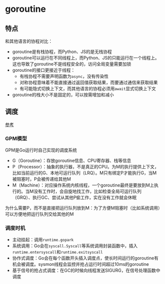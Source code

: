 # goroutine
## 特点
和其他语言的协程对比：

* goroutine是有栈协程，而Python、JS的是无栈协程
* goroutine可以运行在不同线程上，而Python、JS的只能运行在一个线程上。这也导致了goroutine不是线程安全的，访问全局变量需要加锁
* goroutine的接口更接近于线程：
    * 有栈协程不需要声明函数为`async`，没有传染性
    * 对称协程意味着不能直接通过返回值获取结果，而要通过通信来获取结果
    * 有可能隐式切换上下文，而其他语言的协程必须用`await`显式切换上下文
* goroutine的栈大小不是固定的，可以按需增加和减小


## 调度
[参考](https://draveness.me/golang/docs/part3-runtime/ch06-concurrency/golang-goroutine/)

### GPM模型
GPM是Go运行时自己实现的调度系统

* G（Goroutine）：存放goroutine信息、CPU寄存器、栈等信息
* P（Processor）：抽象的执行器，不是真正的CPU。为M的执行提供上下文，比如当前运行的G、本地可运行队列（LRQ）。M只有绑定P才能执行G，当M被阻塞时，P会被传递给其他M
* M（Machine）：对应操作系统内核线程，一个goroutine最终是要放到M上执行的。当M没有工作时，会自旋地找工作，比如检查全局可运行队列（GRQ）、执行GC、尝试从其他P偷工作，实在没有工作就会休眠

为什么需要P，而不是直接把运行队列放到M：为了方便M阻塞时（比如系统调用）可以方便地把运行队列交给其他的M

### 调度时机
* 主动挂起：调用`runtime.gopark`
* 系统调用：Go会在`syscall.Syscall`等系统调用封装函数中，插入`runtime.entersyscall`和`runtime.exitsyscall`
* 协作式调度：Go会在每个函数开头插入调度点，使长时间运行的goroutine有机会被调度。sysmon线程会监控并抢占运行时间超过10ms的goroutine
* 基于信号的抢占式调度：在GC的时候向线程发送SIGURG，在信号处理函数中调度
